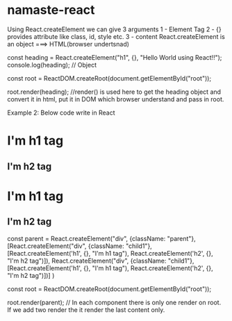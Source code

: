 # namaste-react



 Using React.createElement we can give 3 arguments 
 1 - Element Tag
 2 - {} provides attribute like class, id, style etc.
 3 - content
 React.createElement is an object ===> HTML(browser undertsnad)

 const heading = React.createElement("h1", {}, "Hello World using React!!");
 console.log(heading); // Object

 const root = ReactDOM.createRoot(document.getElementById("root"));

 root.render(heading);  //render() is used here to get the heading object and convert it in html, put it in DOM which browser understand and pass in root.

 Example 2: Below code write in React

 <div class="parent">
    <div class="child">
        <h1>I'm h1 tag</h1>
        <h2>I'm h2 tag</h2>
    </div>
    <div class="child2">
        <h1>I'm h1 tag</h1>
        <h2>I'm h2 tag</h2>
    </div>
</div> 

 const parent = React.createElement("div",
 {className: "parent"},
 [React.createElement("div", {className: "child1"}, 
 [React.createElement('h1', {}, "I'm h1 tag"), React.createElement('h2', {}, "I'm h2 tag")]),
 React.createElement("div", {className: "child1"}, 
 [React.createElement('h1', {}, "I'm h1 tag"), React.createElement('h2', {}, "I'm h2 tag")])]
 )

 const root = ReactDOM.createRoot(document.getElementById("root"));

 root.render(parent); // In each component there is only one render on root. If we add two render the it render the last content only.